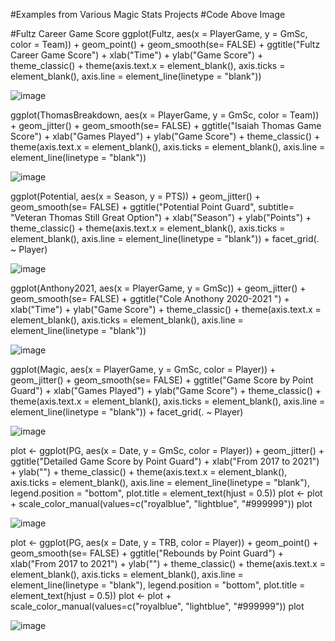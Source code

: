 #Examples from Various Magic Stats Projects 
#Code Above Image

#Fultz Career Game Score 
ggplot(Fultz, aes(x = PlayerGame, y = GmSc, color = Team)) + 
  geom_point() +
  geom_smooth(se= FALSE) + 
  ggtitle("Fultz Career Game Score") + 
  xlab("Time") + 
  ylab("Game Score") + 
  theme_classic() + 
  theme(axis.text.x = element_blank(), axis.ticks = element_blank(), axis.line = element_line(linetype = "blank"))

![image](https://user-images.githubusercontent.com/28680575/106125608-5ce58b00-612a-11eb-9d28-d593a8f569c2.png)

ggplot(ThomasBreakdown, aes(x = PlayerGame, y = GmSc, color = Team)) + 
  geom_jitter() +
  geom_smooth(se= FALSE) +
  ggtitle("Isaiah Thomas Game Score") + 
  xlab("Games Played") + 
  ylab("Game Score") + 
  theme_classic() + 
  theme(axis.text.x = element_blank(), 
        axis.ticks = element_blank(), 
        axis.line = element_line(linetype = "blank"))
        
![image](https://user-images.githubusercontent.com/28680575/106125900-b3eb6000-612a-11eb-9837-3681cc139245.png)

ggplot(Potential, aes(x = Season, y = PTS)) + 
  geom_jitter() + 
  geom_smooth(se= FALSE) + 
  ggtitle("Potential Point Guard", subtitle= "Veteran Thomas Still Great Option") + 
  xlab("Season") + 
  ylab("Points") + 
  theme_classic() + 
  theme(axis.text.x = element_blank(), 
        axis.ticks = element_blank(), 
        axis.line = element_line(linetype = "blank")) + 
  facet_grid(. ~ Player)
  
![image](https://user-images.githubusercontent.com/28680575/106126006-d67d7900-612a-11eb-82ba-e516f41c7700.png)
 
 ggplot(Anthony2021, aes(x = PlayerGame, y = GmSc)) + 
  geom_jitter() +
  geom_smooth(se= FALSE) +
  ggtitle("Cole Anothony 2020-2021 ") + 
  xlab("Time") + 
  ylab("Game Score") + 
  theme_classic() + 
  theme(axis.text.x = element_blank(), axis.ticks = element_blank(), axis.line = element_line(linetype = "blank"))
  
![image](https://user-images.githubusercontent.com/28680575/106126138-02006380-612b-11eb-9dd2-73a5f0d4a030.png)

ggplot(Magic, aes(x = PlayerGame, y = GmSc, color = Player)) + 
  geom_jitter() + 
  geom_smooth(se= FALSE) + 
  ggtitle("Game Score by Point Guard") + 
  xlab("Games Played") + 
  ylab("Game Score") + 
  theme_classic() + 
  theme(axis.text.x = element_blank(), 
        axis.ticks = element_blank(), 
        axis.line = element_line(linetype = "blank")) + 
  facet_grid(. ~ Player)
  
![image](https://user-images.githubusercontent.com/28680575/106126316-396f1000-612b-11eb-9042-73d8254bdf97.png)

plot <- ggplot(PG, aes(x = Date, y = GmSc, color = Player)) + 
  geom_jitter() + 
  ggtitle("Detailed Game Score by Point Guard") + 
  xlab("From 2017 to 2021") + 
  ylab("") + 
  theme_classic() + 
  theme(axis.text.x = element_blank(), 
        axis.ticks = element_blank(), 
        axis.line = element_line(linetype = "blank"), 
        legend.position = "bottom",
        plot.title = element_text(hjust = 0.5)) 
plot <- plot + scale_color_manual(values=c("royalblue", "lightblue", "#999999"))
plot          
        
![image](https://user-images.githubusercontent.com/28680575/106126460-63283700-612b-11eb-8737-47799fd1e251.png)

plot <- ggplot(PG, aes(x = Date, y = TRB, color = Player)) + 
  geom_point() + 
  geom_smooth(se= FALSE) + 
  ggtitle("Rebounds by Point Guard") + 
  xlab("From 2017 to 2021") + 
  ylab("") + 
  theme_classic() + 
  theme(axis.text.x = element_blank(), 
        axis.ticks = element_blank(), 
        axis.line = element_line(linetype = "blank"), 
        legend.position = "bottom",
        plot.title = element_text(hjust = 0.5))
plot <- plot + scale_color_manual(values=c("royalblue", "lightblue", "#999999"))
plot 

![image](https://user-images.githubusercontent.com/28680575/106126553-7e934200-612b-11eb-99ad-ecf678f9cc7a.png)
